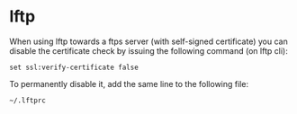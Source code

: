 # lftp

When using lftp towards a ftps server (with self-signed certificate) you can disable the certificate check by issuing the following command (on lftp cli):

```
set ssl:verify-certificate false
```

To permanently disable it, add the same line to the following file:

```
~/.lftprc
```
